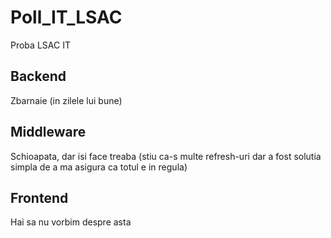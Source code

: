 # Poll_IT_LSAC
Proba LSAC IT

## Backend
Zbarnaie (in zilele lui bune)

## Middleware
Schioapata, dar isi face treaba (stiu ca-s multe refresh-uri dar a fost solutia simpla de a ma asigura ca totul e in regula)

## Frontend
Hai sa nu vorbim despre asta
